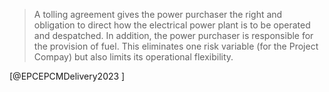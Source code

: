 > A tolling agreement gives the power purchaser the right and obligation to direct how the electrical power plant is to be operated and despatched. In addition, the power purchaser is responsible for the provision of fuel. This eliminates one risk variable (for the Project Compay) but also limits its operational flexibility.

[@EPCEPCMDelivery2023 ]

